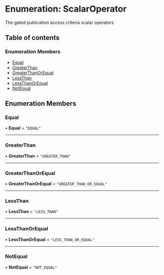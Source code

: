 # Enumeration: ScalarOperator

The gated publication access criteria scalar operators

## Table of contents

### Enumeration Members

- [Equal](ScalarOperator.md#equal)
- [GreaterThan](ScalarOperator.md#greaterthan)
- [GreaterThanOrEqual](ScalarOperator.md#greaterthanorequal)
- [LessThan](ScalarOperator.md#lessthan)
- [LessThanOrEqual](ScalarOperator.md#lessthanorequal)
- [NotEqual](ScalarOperator.md#notequal)

## Enumeration Members

### Equal

• **Equal** = ``"EQUAL"``

___

### GreaterThan

• **GreaterThan** = ``"GREATER_THAN"``

___

### GreaterThanOrEqual

• **GreaterThanOrEqual** = ``"GREATER_THAN_OR_EQUAL"``

___

### LessThan

• **LessThan** = ``"LESS_THAN"``

___

### LessThanOrEqual

• **LessThanOrEqual** = ``"LESS_THAN_OR_EQUAL"``

___

### NotEqual

• **NotEqual** = ``"NOT_EQUAL"``
